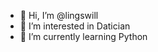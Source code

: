 - 👋 Hi, I’m @lingswill
- 👀 I’m interested in Datician
- 🌱 I’m currently learning Python

<!---
lingswill/lingswill is a ✨ special ✨ repository because its `README.md` (this file) appears on your GitHub profile.
You can click the Preview link to take a look at your changes.
--->
